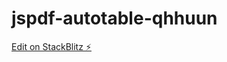 # jspdf-autotable-qhhuun

[Edit on StackBlitz ⚡️](https://stackblitz.com/edit/jspdf-autotable-hexu4n)